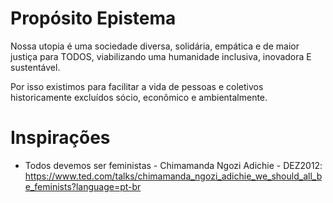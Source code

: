 # Propósito Epistema

Nossa utopia é uma sociedade diversa, solidária, empática e de maior justiça para TODOS, viabilizando uma humanidade inclusiva, inovadora E sustentável.

Por isso existimos para facilitar a vida de pessoas e coletivos historicamente excluídos sócio, econômico e ambientalmente.

# Inspirações

* Todos devemos ser feministas - Chimamanda Ngozi Adichie - DEZ2012:
https://www.ted.com/talks/chimamanda_ngozi_adichie_we_should_all_be_feminists?language=pt-br
